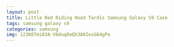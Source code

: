 ```yaml
---
layout: post
title: Little Red Riding Hood Tardis Samsung Galaxy S9 Case
tags: samsung galaxy s9
categories: samsung
img: 123K87mi83A-V6duqOeQh380IesG64gPo
---
```

